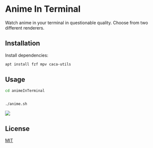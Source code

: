 # Anime In Terminal

Watch anime in your terminal in questionable quality.
Choose from two different renderers.



## Installation

Install dependencies:

```bash
apt install fzf mpv caca-utils 
```

## Usage

```bash
cd animeInTerminal
```

```bash

./anime.sh 
```

![](https://github.com/animeInTerminal/anime.gif)

## License

[MIT](https://choosealicense.com/licenses/mit/)
